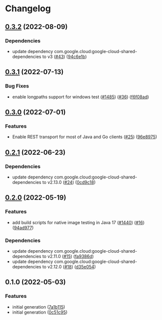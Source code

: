 # Changelog

## [0.3.2](https://github.com/googleapis/java-bigquery-data-exchange/compare/v0.3.1...v0.3.2) (2022-08-09)


### Dependencies

* update dependency com.google.cloud:google-cloud-shared-dependencies to v3 ([#43](https://github.com/googleapis/java-bigquery-data-exchange/issues/43)) ([94c6e1b](https://github.com/googleapis/java-bigquery-data-exchange/commit/94c6e1bdbce3b6995eab60d06e4e5bf95451f858))

## [0.3.1](https://github.com/googleapis/java-bigquery-data-exchange/compare/v0.3.0...v0.3.1) (2022-07-13)


### Bug Fixes

* enable longpaths support for windows test ([#1485](https://github.com/googleapis/java-bigquery-data-exchange/issues/1485)) ([#36](https://github.com/googleapis/java-bigquery-data-exchange/issues/36)) ([f6f08ad](https://github.com/googleapis/java-bigquery-data-exchange/commit/f6f08ad559a90634fa006984f0546fefdf0afde3))

## [0.3.0](https://github.com/googleapis/java-bigquery-data-exchange/compare/v0.2.1...v0.3.0) (2022-07-01)


### Features

* Enable REST transport for most of Java and Go clients ([#25](https://github.com/googleapis/java-bigquery-data-exchange/issues/25)) ([96e8975](https://github.com/googleapis/java-bigquery-data-exchange/commit/96e89758fe9995bc39700d8a8e9668edc018f63b))

## [0.2.1](https://github.com/googleapis/java-bigquery-data-exchange/compare/v0.2.0...v0.2.1) (2022-06-23)


### Dependencies

* update dependency com.google.cloud:google-cloud-shared-dependencies to v2.13.0 ([#24](https://github.com/googleapis/java-bigquery-data-exchange/issues/24)) ([0cd9c18](https://github.com/googleapis/java-bigquery-data-exchange/commit/0cd9c18b557b8b02a909a3ee356f93149b9cd6a2))

## [0.2.0](https://github.com/googleapis/java-bigquery-data-exchange/compare/v0.1.0...v0.2.0) (2022-05-19)


### Features

* add build scripts for native image testing in Java 17 ([#1440](https://github.com/googleapis/java-bigquery-data-exchange/issues/1440)) ([#16](https://github.com/googleapis/java-bigquery-data-exchange/issues/16)) ([94ad977](https://github.com/googleapis/java-bigquery-data-exchange/commit/94ad9773b3f9e84c24506bfa8cdb867e935c3bc4))


### Dependencies

* update dependency com.google.cloud:google-cloud-shared-dependencies to v2.11.0 ([#15](https://github.com/googleapis/java-bigquery-data-exchange/issues/15)) ([fa9386d](https://github.com/googleapis/java-bigquery-data-exchange/commit/fa9386dd9117cf2817d8c8e2931267518189e8cd))
* update dependency com.google.cloud:google-cloud-shared-dependencies to v2.12.0 ([#18](https://github.com/googleapis/java-bigquery-data-exchange/issues/18)) ([d35e054](https://github.com/googleapis/java-bigquery-data-exchange/commit/d35e054e376f1981ed526cfc13390d442504397d))

## 0.1.0 (2022-05-03)


### Features

* initial generation ([7a1b115](https://github.com/googleapis/java-bigquery-data-exchange/commit/7a1b11580c4f448dcc25d2fc44c980776891bc16))
* initial generation ([0c51c95](https://github.com/googleapis/java-bigquery-data-exchange/commit/0c51c95d55e289971e94f1e375247c556938d09e))

